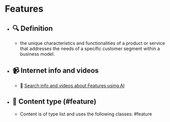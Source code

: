 # Features
- ## 🔍 Definition
  - the unique characteristics and functionalities of a product or service that addresses the needs of a specific customer segment within a business model.
- ## 📹 Internet info and videos
  - 🤖 [Search info and videos about Features using AI](https://www.perplexity.ai/search?q=videos+about+Features:+the+unique+characteristics+and+functionalities+of+a+product+or+service+that+addresses+the+needs+of+a+specific+customer+segment+within+a+business+model.
)
- ## 📰 Content type (#feature)
  - Content is of type list and uses the following classes: #feature

